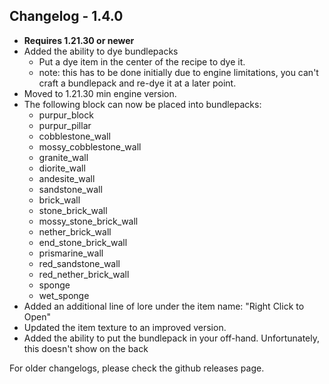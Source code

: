 ## Changelog - 1.4.0
- **Requires 1.21.30 or newer**
- Added the ability to dye bundlepacks
  - Put a dye item in the center of the recipe to dye it.
  - note: this has to be done initially due to engine limitations, you can't craft a bundlepack and re-dye it at a later point.
- Moved to 1.21.30 min engine version.
- The following block can now be placed into bundlepacks:
  - purpur_block
  - purpur_pillar
  - cobblestone_wall
  - mossy_cobblestone_wall
  - granite_wall
  - diorite_wall
  - andesite_wall
  - sandstone_wall
  - brick_wall
  - stone_brick_wall
  - mossy_stone_brick_wall
  - nether_brick_wall
  - end_stone_brick_wall
  - prismarine_wall
  - red_sandstone_wall
  - red_nether_brick_wall
  - sponge
  - wet_sponge
- Added an additional line of lore under the item name: "Right Click to Open"
- Updated the item texture to an improved version.
- Added the ability to put the bundlepack in your off-hand. Unfortunately, this doesn't show on the back 

For older changelogs, please check the github releases page.